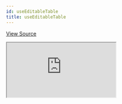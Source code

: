 ```yaml
---
id: useEditableTable
title: useEditableTable
---
```


[View Source](https://github.com/refinedev/refine/tree/master/examples/table/useEditableTable)

<iframe src="https://codesandbox.io/embed/refine-use-editable-table-example-7ynu4?autoresize=1&fontsize=14&theme=dark&view=preview"
    style={{width: "100%", height:"80vh", border: "0px", borderRadius: "8px", overflow:"hidden"}}
    title="refine-use-editable-table-example"
    allow="accelerometer; ambient-light-sensor; camera; encrypted-media; geolocation; gyroscope; hid; microphone; midi; payment; usb; vr; xr-spatial-tracking"
    sandbox="allow-forms allow-modals allow-popups allow-presentation allow-same-origin allow-scripts"
></iframe>